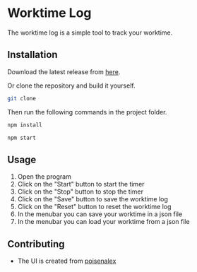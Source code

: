 # Worktime Log

The worktime log is a simple tool to track your worktime.

## Installation

Download the latest release from [here](https://github.com/LetsGhost/Worktime-Log/releases).

Or clone the repository and build it yourself.

```bash
git clone
```

Then run the following commands in the project folder.

```bash
npm install
```

```bash
npm start
```

## Usage

1. Open the program
2. Click on the "Start" button to start the timer
3. Click on the "Stop" button to stop the timer
4. Click on the "Save" button to save the worktime log
5. Click on the "Reset" button to reset the worktime log
6. In the menubar you can save your worktime in a json file
7. In the menubar you can load your worktime from a json file

## Contributing

- The UI is created from [poisenalex](https://github.com/poisonalex)
